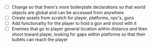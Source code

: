 - [ ] Change so that there's more boilerplate declarations so that world objects are global and can be accessed from anywhere
- [ ] Create assets from scratch for player, platforms, npc's, guns
- [ ] Add functionality for the player to hold a gun and shoot with it
- [ ] Enemies that go to player general location within distance and then shoot toward player, looking for gaps within platforms so that their bullets can reach the player